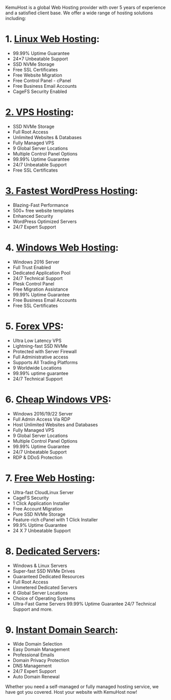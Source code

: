 KemuHost is a global Web Hosting provider with over 5 years of experience and a satisfied client base. We offer a wide range of hosting solutions including:

# 1. <a href="https://www.kemuhost.com/web-hosting">Linux Web Hosting</a>:

- 99.99% Uptime Guarantee
- 24*7 Unbeatable Support
- SSD NVMe Storage
- Free SSL Certificates
- Free Website Migration
- Free Control Panel - cPanel
- Free Business Email Accounts
- CageFS Security Enabled

# <a href="https://www.kemuhost.com/vps-hosting">2. VPS Hosting</a>:

- SSD NVMe Storage
- Full Root Access
- Unlimited Websites & Databases
- Fully Managed VPS
- 9 Global Server Locations
- Multiple Control Panel Options
- 99.99% Uptime Guarantee
- 24/7 Unbeatable Support
- Free SSL Certificates

# <a href="https://www.kemuhost.com/wordpress-hosting">3. Fastest WordPress Hosting</a>:

- Blazing-Fast Performance
- 500+ free website templates
- Enhanced Security
- WordPress Optimized Servers
- 24/7 Expert Support

# 4. <a href="https://www.kemuhost.com/windows-hosting">Windows Web Hosting</a>:

- Windows 2016 Server
- Full Trust Enabled
- Dedicated Application Pool
- 24/7 Technical Support
- Plesk Control Panel
- Free Migration Assistance
- 99.99% Uptime Guarantee
- Free Business Email Accounts
- Free SSL Certificates

# 5. <a href="https://www.kemuhost.com/forex-vps">Forex VPS</a>:

- Ultra Low Latency VPS
- Lightning-fast SSD NVMe
- Protected with Server Firewall
- Full Administrative access
- Supports All Trading Platforms
- 9 Worldwide Locations
- 99.99% uptime guarantee
- 24/7 Technical Support

# 6. <a href="https://www.kemuhost.com/windows-vps">Cheap Windows VPS</a>:

- Windows 2016/19/22 Server
- Full Admin Access Via RDP
- Host Unlimited Websites and Databases
- Fully Managed VPS
- 9 Global Server Locations
- Multiple Control Panel Options
- 99.99% Uptime Guarantee
- 24/7 Unbeatable Support
- RDP & DDoS Protection

# 7. <a href="https://www.kemuhost.com/free-web-hosting">Free Web Hosting</a>:

- Ultra-fast CloudLinux Server
- CageFS Security
- 1 Click Application Installer
- Free Account Migration
- Pure SSD NVMe Storage
- Feature-rich cPanel with 1 Click Installer
- 99.9% Uptime Guarantee
- 24 X 7 Unbeatable Support

# 8. <a href="https://www.kemuhost.com/dedicated-server">Dedicated Servers</a>:

- Windows & Linux Servers
- Super-fast SSD NVMe Drives
- Guaranteed Dedicated Resources
- Full Root Access
- Unmetered Dedicated Servers
- 6 Global Server Locations
- Choice of Operating Systems
- Ultra-Fast Game Servers
99.99% Uptime Guarantee
24/7 Technical Support
and more.

# 9. <a href="https://www.kemuhost.com/instant-domain-search">Instant Domain Search</a>:

- Wide Domain Selection
- Easy Domain Management
- Professional Emails
- Domain Privacy Protection
- DNS Management
- 24/7 Expert Support
- Auto Domain Renewal

Whether you need a self-managed or fully managed hosting service, we have got you covered. Host your website with KemuHost now!
